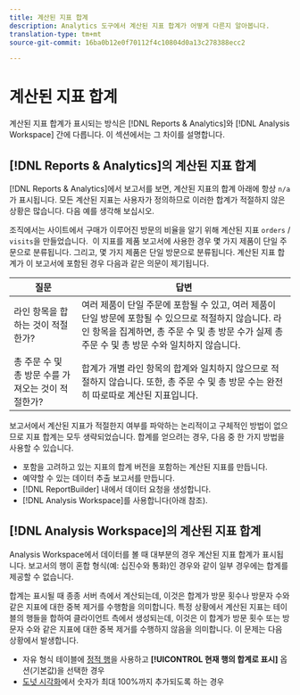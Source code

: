 ```yaml
---
title: 계산된 지표 합계
description: Analytics 도구에서 계산된 지표 합계가 어떻게 다른지 알아봅니다.
translation-type: tm+mt
source-git-commit: 16ba0b12e0f70112f4c10804d0a13c278388ecc2

---
```



# 계산된 지표 합계

계산된 지표 합계가 표시되는 방식은 [!DNL Reports & Analytics]와 [!DNL Analysis Workspace] 간에 다릅니다. 이 섹션에서는 그 차이를 설명합니다.

## [!DNL Reports & Analytics]의 계산된 지표 합계

[!DNL Reports & Analytics]에서 보고서를 보면, 계산된 지표의 합계 아래에 항상 `n/a`가 표시됩니다. 모든 계산된 지표는 사용자가 정의하므로 이러한 합계가 적절하지 않은 상황은 많습니다. 다음 예를 생각해 보십시오.

조직에서는 사이트에서 구매가 이루어진 방문의 비율을 알기 위해 계산된 지표 `orders` / `visits`을 만들었습니다.  이 지표를 제품 보고서에 사용한 경우 몇 가지 제품이 단일 주문으로 분류됩니다. 그리고, 몇 가지 제품은 단일 방문으로 분류됩니다. 계산된 지표 합계가 이 보고서에 포함된 경우 다음과 같은 의문이 제기됩니다.

| 질문 | 답변 |
|---|---|
| 라인 항목을 합하는 것이 적절한가? | 여러 제품이 단일 주문에 포함될 수 있고, 여러 제품이 단일 방문에 포함될 수 있으므로 적절하지 않습니다. 라인 항목을 집계하면, 총 주문 수 및 총 방문 수가 실제 총 주문 수 및 총 방문 수와 일치하지 않습니다. |
| 총 주문 수 및 총 방문 수를 가져오는 것이 적절한가? | 합계가 개별 라인 항목의 합계와 일치하지 않으므로 적절하지 않습니다. 또한, 총 주문 수 및 총 방문 수는 완전히 따로따로 계산된 지표입니다. |

보고서에서 계산된 지표가 적절한지 여부를 파악하는 논리적이고 구체적인 방법이 없으므로 지표 합계는 모두 생략되었습니다. 합계를 얻으려는 경우, 다음 중 한 가지 방법을 사용할 수 있습니다.

* 포함을 고려하고 있는 지표의 합계 버전을 포함하는 계산된 지표를 만듭니다.
* 예약할 수 있는 데이터 추출 보고서를 만듭니다.
* [!DNL ReportBuilder] 내에서 데이터 요청을 생성합니다.
* [!DNL Analysis Workspace]를 사용합니다(아래 참조).

## [!DNL Analysis Workspace]의 계산된 지표 합계

Analysis Workspace에서 데이터를 볼 때 대부분의 경우 계산된 지표 합계가 표시됩니다. 보고서의 행이 혼합 형식(예: 십진수와 통화)인 경우와 같이 일부 경우에는 합계를 제공할 수 없습니다.

합계는 표시될 때 종종 서버 측에서 계산되는데, 이것은 합계가 방문 횟수나 방문자 수와 같은 지표에 대한 중복 제거를 수행함을 의미합니다. 특정 상황에서 계산된 지표는 테이블의 행들을 합하여 클라이언트 측에서 생성되는데, 이것은 이 합계가 방문 횟수 또는 방문자 수와 같은 지표에 대한 중복 제거를 수행하지 않음을 의미합니다.  이 문제는 다음 상황에서 발생합니다.

* 자유 형식 테이블에 [정적 행](/help/analyze/analysis-workspace/build-workspace-project/column-row-settings/manual-vs-dynamic-rows.md)을 사용하고 **[!UICONTROL 현재 행의 합계로 표시]** 옵션(기본값)을 선택한 경우
* [도넛 시각화](/help/analyze/analysis-workspace/visualizations/donut.md)에서 숫자가 최대 100%까지 추가되도록 하는 경우
